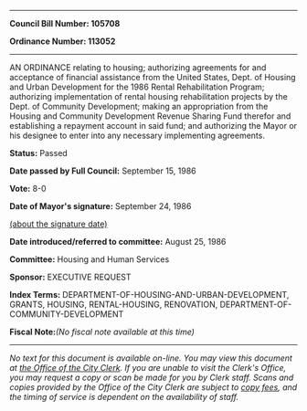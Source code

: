 

********

**Council Bill Number: 105708**
   
**Ordinance Number: 113052**
********

 AN ORDINANCE relating to housing; authorizing agreements for and acceptance of financial assistance from the United States, Dept. of Housing and Urban Development for the 1986 Rental Rehabilitation Program; authorizing implementation of rental housing rehabilitation projects by the Dept. of Community Development; making an appropriation from the Housing and Community Development Revenue Sharing Fund therefor and establishing a repayment account in said fund; and authorizing the Mayor or his designee to enter into any necessary implementing agreements.

**Status:** Passed
   
**Date passed by Full Council:** September 15, 1986
   
**Vote:** 8-0
   
**Date of Mayor's signature:** September 24, 1986
   
[(about the signature date)](/~public/approvaldate.htm)
   
   
   
**Date introduced/referred to committee:** August 25, 1986
   
**Committee:** Housing and Human Services
   
**Sponsor:** EXECUTIVE REQUEST
   
   
**Index Terms:** DEPARTMENT-OF-HOUSING-AND-URBAN-DEVELOPMENT, GRANTS, HOUSING, RENTAL-HOUSING, RENOVATION, DEPARTMENT-OF-COMMUNITY-DEVELOPMENT

**Fiscal Note:**_(No fiscal note available at this time)_
********

_No text for this document is available on-line. You may view this document at [the Office of the City Clerk](http://www.seattle.gov/leg/clerk/contactUs.htm). If you are unable to visit the Clerk's Office, you may request a copy or scan be made for you by Clerk staff. Scans and copies provided by the Office of the City Clerk are subject to [copy fees](http://clerk.seattle.gov/~public/clerkfees.htm), and the timing of service is dependent on the availability of staff._

